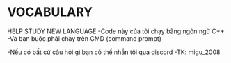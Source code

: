 # VOCABULARY
HELP STUDY NEW LANGUAGE
-Code này của tôi chạy bằng ngôn ngữ C++
-Và bạn buộc phải chạy trên CMD (command prompt)

-Nếu có bất cứ câu hỏi gì bạn có thể nhắn tôi qua discord
-TK: migu_2008
